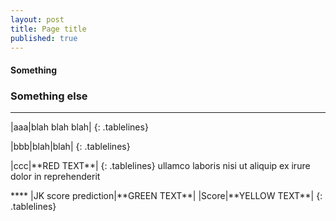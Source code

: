 ```yaml
---
layout: post
title: Page title
published: true
---
```

#### Something 
### Something else  

****
<style>
.tablelines table, .tablelines td, .tablelines th {
        border: 1px solid black;
        }
td {
    padding-right: 15px;
}
td {
    padding-left: 5px;
}
</style>
|aaa|blah blah blah|
{: .tablelines}
<p></p>
|bbb|blah|blah|
{: .tablelines}
<p></p>
|ccc|**RED TEXT**|
{: .tablelines}
ullamco laboris nisi ut aliquip ex irure dolor in reprehenderit
<p></p>
****
|JK score prediction|**GREEN TEXT**|
|Score|**YELLOW TEXT**|
{: .tablelines}
<p></p>
